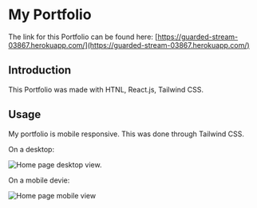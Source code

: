 # My Portfolio

The link for this Portfolio can be found here: [https://guarded-stream-03867.herokuapp.com/](https://guarded-stream-03867.herokuapp.com/)

## Introduction

This Portfolio was made with HTNL, React.js, Tailwind CSS.

## Usage

My portfolio is mobile responsive. This was done through Tailwind CSS.

On a desktop: 

![Home page desktop view.]()

On a mobile devie:

![Home page mobile view]()